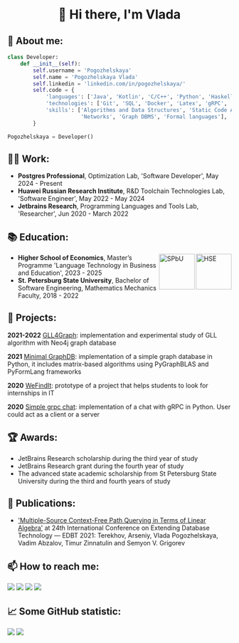 
<h1 align="center">👋 Hi there, I'm Vlada</a> 

## 👩 About me: 

```python
class Developer:
    def __init__(self):
        self.username = 'Pogozhelskaya'
        self.name = 'Pogozhelskaya Vlada'
        self.linkedin = 'linkedin.com/in/pogozhelskaya/'
        self.code = {
            'languages': ['Java', 'Kotlin', 'C/C++', 'Python', 'Haskell', 'Bash'],
            'technologies': ['Git', 'SQL', 'Docker', 'Latex', 'gRPC', 'Neo4j', 'Figma', 'CI/CD', 'LLVM'],
            'skills': ['Algorithms and Data Structures', 'Static Code Analysis', 
                       'Networks', 'Graph DBMS', 'Formal languages'],
        }
        
Pogozhelskaya = Developer()
```

## 👩‍💻 Work:

- __Postgres Professional__, Optimization Lab, 'Software Developer', May 2024 - Present
- __Huawei Russian Research Institute__, R&D Toolchain Technologies Lab, 'Software Engineer', May 2022 - May 2024
- __Jetbrains Research__, Programming Languages and Tools Lab, 'Researcher', Jun 2020 - March 2022
 

## 📚 Education:

<img alt="HSE" height=80 src="https://www.hse.ru/mirror/pubs/share/522219670" align="right"/>
<img alt="SPbU" height=80 src="https://spbu.ru/themes/spbgu/markup/dist/safari-pinned-tab.svg" align="right"/>

- __Higher School of Economics__, Master’s Programme 'Language Technology in Business and Education', 2023 - 2025
- __St. Petersburg State University__, Bachelor of Software Engineering, Mathematics Mechanics Faculty, 2018 - 2022


## 📂 Projects:

__2021-2022__ [GLL4Graph](https://github.com/FormalLanguageConstrainedPathQuerying/GLL4Graph): implementation and experimental study of GLL algorithm with Neo4j graph database

__2021__ [Minimal GraphDB](https://github.com/Pogozhelskaya/Minimal-GraphDB): implementation of a simple graph database in Python, it includes matrix-based algorithms using PyGraphBLAS and
PyFormLang frameworks

__2020__ [WeFindIt](https://github.com/we-find-it): prototype of a project that helps students to look for internships in IT

__2020__ [Simple grpc chat](https://github.com/vadyushkins/simple-grpc-chat): implementation of a chat with gRPC in Python. User could act as a client or a server


## 🏆 Awards:
- JetBrains Research scholarship during the third year of study
- JetBrains Research grant during the fourth year of study
- The advanced state academic scholarship from St Petersburg State University during the third and fourth years
of study


## 📃 Publications:

- ['Multiple-Source Context-Free Path Querying in Terms of Linear Algebra'](https://openproceedings.org/2021/conf/edbt/p48.pdf) at 24th International Conference on Extending Database Technology — EDBT 2021: Terekhov, Arseniy, Vlada
Pogozhelskaya, Vadim Abzalov, Timur Zinnatulin and Semyon V. Grigorev

## 📫 How to reach me:
<a href="mailto:pogozhelskaya@gmail.com"><img src="https://img.shields.io/badge/-pogozhelskaya@gmail.com-D14836?style=flat&logo=Gmail&logoColor=white"/></a>
<a href="https://t.me/pogozhelskaya"><img src="https://img.shields.io/badge/-@pogozhelskaya-red?color=blue&logo=telegram&logoColor=white"/></a> 
<a href="https://instagram.com/pogozhelskaya"><img src="https://img.shields.io/badge/-@pogozhelskaya-E4405F?style=flat&logo=Instagram&logoColor=white"/></a>
<a href="https://linkedin.com/in/pogozhelskaya"><img src="https://img.shields.io/badge/-@pogozhelskaya-blue?style=flat&logo=LinkedIn&logoColor=white"/></a>


## 📈 Some GitHub statistic:
![](https://github-profile-summary-cards.vercel.app/api/cards/profile-details?username=Pogozhelskaya&theme=github_dark)
![](https://github-profile-summary-cards.vercel.app/api/cards/repos-per-language?username=Pogozhelskaya&theme=github_dark)
